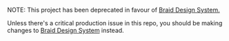 NOTE: This project has been deprecated in favour of [Braid Design System.](https://github.com/seek-oss/braid-design-system)

Unless there's a critical production issue in this repo, you should be making changes to [Braid Design System](https://github.com/seek-oss/braid-design-system) instead.
